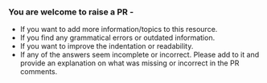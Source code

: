 ### You are welcome to raise a PR - 
- If you want to add more information/topics to this resource.
- If you find any grammatical errors or outdated information.
- If you want to improve the indentation or readability.
- If any of the answers seem incomplete or incorrect. Please add to it and provide an explanation on what was missing or incorrect in the PR comments.
